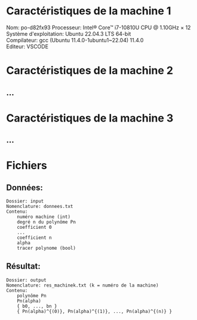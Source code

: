 # Caractéristiques de la machine 1
Nom: po-d82fx93
Processeur: Intel® Core™ i7-10810U CPU @ 1.10GHz × 12\
Système d'exploitation: Ubuntu 22.04.3 LTS 64-bit\
Compilateur: gcc (Ubuntu 11.4.0-1ubuntu1~22.04) 11.4.0\
Editeur: VSCODE

# Caractéristiques de la machine 2
## ...

# Caractéristiques de la machine 3
## ...

# Fichiers
## Données:
    Dossier: input
    Nomenclature: donnees.txt
    Contenu:
        numéro machine (int)
        degré n du polynôme Pn
        coefficient 0
        ...
        coefficient n
        alpha    
        tracer polynome (bool)

## Résultat:
    Dossier: output
    Nomenclature: res_machinek.txt (k = numéro de la machine)
    Contenu:
        polynôme Pn
        Pn(alpha)
        { b0, ..., bn }
        { Pn(alpha)^{(0)}, Pn(alpha)^{(1)}, ..., Pn(alpha)^{(n)} }

